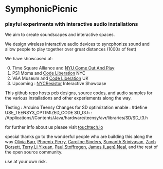 # SymphonicPicnic

### playful experiments with interactive audio installations

We aim to create soundscapes and interactive spaces.

We design wireless interactive audio devices to syncphonize sound and allow people to play together over great distances (1000s of feet) 

We have showcased at:

0. Time Square Alliance and [NYU Come Out And Play](http://engineering.nyu.edu/news/2016/07/26/bright-lights-big-games)
0. PS1 Moma and [Code Liberation](http://codeliberation.org/) NYC
0. V&A Museum and [Code Liberation](http://codeliberation.org/) UK
0. Upcoming : [NYCResistor](http://www.nycresistor.com/) Interactive Showcase


This github repo hosts pcb designs, source codes, and audio samples for the various installations and other experiements along the way. 


Testing : Arduino Teensy Changes for SD optimization
enable : #define USE_TEENSY3_OPTIMIZED_CODE
SD_t3.h : /Applications/<Arduino-App-Folder>/Contents/Java/hardware/teensy/avr/libraries/SD/SD_t3.h

for further info about us please visit [touchtech.io]()

special thanks go to the wonderful people who are building this along the way [Olivia Barr](http://oliviabarr.com/), [Phoenix Perry](http://phoenixperry.com/), [Caroline Sinders](https://carolinesinders.com/), [Sumanth Srinivasan](http://www.acrosspolyethylene.com/symphonic-picnic/), [Zach Dorsett](http://zachdorsett.com/play-tsq/), [Terry Li Yixuan](https://www.youtube.com/watch?v=dHMPzYdafm4), [Paul Stoffregen](https://www.pjrc.com/teensy/), [James (Laen) Neal](https://oshpark.com/), and the rest of the open source community.



use at your own risk.